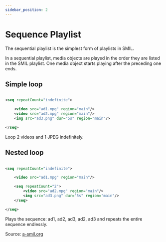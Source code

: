 ```yaml
---
sidebar_position: 2
---
```


# Sequence Playlist

The sequential playlist is the simplest form of playlists in SMIL.

In a sequential playlist, media objects are played in the order they are listed in the SMIL playlist. One media object
starts playing after the preceding one ends.

## Simple loop

```xml

<seq repeatCount="indefinite">

    <video src="ad1.mpg" region="main"/>
    <video src="ad2.mpg" region="main"/>
    <img src="ad3.png" dur="5s" region="main"/>

</seq>
```

Loop 2 videos and 1 JPEG indefinitely.

## Nested loop

```xml

<seq repeatCount="indefinite">

    <video src="ad1.mpg" region="main"/>

    <seq repeatCount="2">
        <video src="ad2.mpg" region="main"/>
        <img src="ad3.png" dur="5s" region="main"/>
    </seq>

</seq>
```

Plays the sequence: ad1, ad2, ad3, ad2, ad3 and repeats the entire sequence endlessly.

Source: [a-smil.org](https://www.a-smil.org/index.php/Main_Page)
